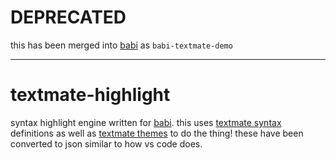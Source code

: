 # DEPRECATED

this has been merged into [babi] as `babi-textmate-demo`

___

textmate-highlight
==================

syntax highlight engine written for [babi].  this uses [textmate syntax]
definitions as well as [textmate themes] to do the thing!  these have been
converted to json similar to how vs code does.

[babi]: https://github.com/asottile/babi
[textmate syntax]: https://manual.macromates.com/en/language_grammars
[textmate themes]: https://macromates.com/manual/en/themes
